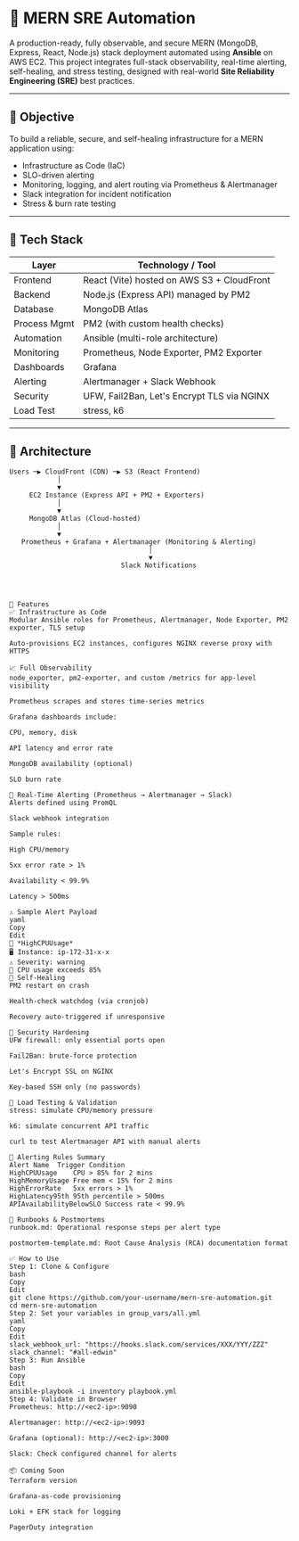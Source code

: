 # 🚀 MERN SRE Automation

A production-ready, fully observable, and secure MERN (MongoDB, Express, React, Node.js) stack deployment automated using **Ansible** on AWS EC2. This project integrates full-stack observability, real-time alerting, self-healing, and stress testing, designed with real-world **Site Reliability Engineering (SRE)** best practices.

---

## 🎯 Objective

To build a reliable, secure, and self-healing infrastructure for a MERN application using:
- Infrastructure as Code (IaC)
- SLO-driven alerting
- Monitoring, logging, and alert routing via Prometheus & Alertmanager
- Slack integration for incident notification
- Stress & burn rate testing

---

## 🧰 Tech Stack

| Layer       | Technology / Tool                                |
|-------------|---------------------------------------------------|
| Frontend    | React (Vite) hosted on AWS S3 + CloudFront       |
| Backend     | Node.js (Express API) managed by PM2             |
| Database    | MongoDB Atlas                                     |
| Process Mgmt| PM2 (with custom health checks)                  |
| Automation  | Ansible (multi-role architecture)                |
| Monitoring  | Prometheus, Node Exporter, PM2 Exporter          |
| Dashboards  | Grafana                                          |
| Alerting    | Alertmanager + Slack Webhook                     |
| Security    | UFW, Fail2Ban, Let's Encrypt TLS via NGINX       |
| Load Test   | stress, k6                                       |

---

## 🧱 Architecture

```text
Users ─▶ CloudFront (CDN) ─▶ S3 (React Frontend)
            │
            ▼
     EC2 Instance (Express API + PM2 + Exporters)
            │
            ▼
     MongoDB Atlas (Cloud-hosted)
            │
            ▼
   Prometheus + Grafana + Alertmanager (Monitoring & Alerting)
                                   │
                                   ▼
                            Slack Notifications




🔧 Features
✅ Infrastructure as Code
Modular Ansible roles for Prometheus, Alertmanager, Node Exporter, PM2 exporter, TLS setup

Auto-provisions EC2 instances, configures NGINX reverse proxy with HTTPS

📈 Full Observability
node_exporter, pm2-exporter, and custom /metrics for app-level visibility

Prometheus scrapes and stores time-series metrics

Grafana dashboards include:

CPU, memory, disk

API latency and error rate

MongoDB availability (optional)

SLO burn rate

🔔 Real-Time Alerting (Prometheus → Alertmanager → Slack)
Alerts defined using PromQL

Slack webhook integration

Sample rules:

High CPU/memory

5xx error rate > 1%

Availability < 99.9%

Latency > 500ms

⚠️ Sample Alert Payload
yaml
Copy
Edit
🔔 *HighCPUUsage*
🖥 Instance: ip-172-31-x-x
⚠ Severity: warning
📝 CPU usage exceeds 85%
🔁 Self-Healing
PM2 restart on crash

Health-check watchdog (via cronjob)

Recovery auto-triggered if unresponsive

🔐 Security Hardening
UFW firewall: only essential ports open

Fail2Ban: brute-force protection

Let's Encrypt SSL on NGINX

Key-based SSH only (no passwords)

🧪 Load Testing & Validation
stress: simulate CPU/memory pressure

k6: simulate concurrent API traffic

curl to test Alertmanager API with manual alerts

📄 Alerting Rules Summary
Alert Name	Trigger Condition
HighCPUUsage	CPU > 85% for 2 mins
HighMemoryUsage	Free mem < 15% for 2 mins
HighErrorRate	5xx errors > 1%
HighLatency95th	95th percentile > 500ms
APIAvailabilityBelowSLO	Success rate < 99.9%

📘 Runbooks & Postmortems
runbook.md: Operational response steps per alert type

postmortem-template.md: Root Cause Analysis (RCA) documentation format

✅ How to Use
Step 1: Clone & Configure
bash
Copy
Edit
git clone https://github.com/your-username/mern-sre-automation.git
cd mern-sre-automation
Step 2: Set your variables in group_vars/all.yml
yaml
Copy
Edit
slack_webhook_url: "https://hooks.slack.com/services/XXX/YYY/ZZZ"
slack_channel: "#all-edwin"
Step 3: Run Ansible
bash
Copy
Edit
ansible-playbook -i inventory playbook.yml
Step 4: Validate in Browser
Prometheus: http://<ec2-ip>:9090

Alertmanager: http://<ec2-ip>:9093

Grafana (optional): http://<ec2-ip>:3000

Slack: Check configured channel for alerts

📦 Coming Soon
Terraform version

Grafana-as-code provisioning

Loki + EFK stack for logging

PagerDuty integration
